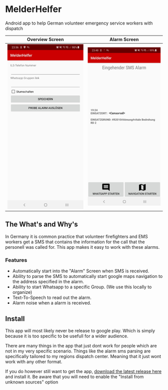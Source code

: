 # MelderHelfer

Android app to help German volunteer emergency service workers with dispatch

| Overview Screen | Alarm Screen |
| :-------------: | :----------: |
<img src="https://raw.githubusercontent.com/PatrickHollweck/MelderHelfer/master/docs/images/App-Overview-Screen.jpeg?raw=true" /> | <img  src="https://raw.githubusercontent.com/PatrickHollweck/MelderHelfer/master/docs/images/App-Alarm-Screen.jpeg?raw=true" />

## The What's and Why's

In Germany it is common practice that volunteer firefighters and EMS workers
get a SMS that contains the information for the call that the personell was called for. This app makes it easy to work with these alarms.

### Features
- Automatically start into the "Alarm" Screen when SMS is received.
- Ability to parse the SMS to automatically start google maps navigation to the address specified in the alarm.
- Ability to start Whatsapp to a specific Group. (We use this locally to organize)
- Text-To-Speech to read out the alarm.
- Alarm noise when a alarm is received.

## Install

This app will most likely never be release to google play.
Which is simply because it is too specific to be usefull for a wider audience.

There are many things in the app that just dont work for people which are not in my very specific scenario.
Things like the alarm sms parsing are specifically tailored to my regions dispatch center. Meaning that it just
wont work with any other format.

If you do however still want to get the app, [download the latest release here](https://github.com/PatrickHollweck/MelderHelfer/releases/latest) and install it. Be aware that you will need to enable the "Install from unknown sources" option
